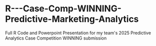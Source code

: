 # R---Case-Comp-WINNING-Predictive-Marketing-Analytics
Full R Code and Powerpoint Presentation for my team's 2025 Predictive Analytics Case Competition WINNING submission
